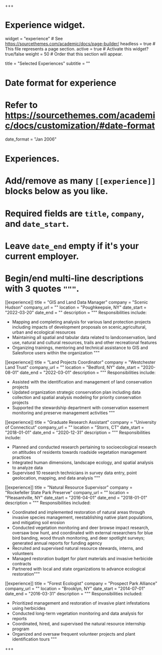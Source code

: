 +++
# Experience widget.
widget = "experience"  # See https://sourcethemes.com/academic/docs/page-builder/
headless = true  # This file represents a page section.
active = true  # Activate this widget? true/false
weight = 50  # Order that this section will appear.

title = "Selected Experiences"
subtitle = ""

# Date format for experience
#   Refer to https://sourcethemes.com/academic/docs/customization/#date-format
date_format = "Jan 2006"

# Experiences.
#   Add/remove as many `[[experience]]` blocks below as you like.
#   Required fields are `title`, `company`, and `date_start`.
#   Leave `date_end` empty if it's your current employer.
#   Begin/end multi-line descriptions with 3 quotes `"""`.
[[experience]]
  title = "GIS and Land Data Manager"
  company = "Scenic Hudson"
  company_url = ""
  location = "Poughkeepsie, NY"
  date_start = "2022-03-20"
  date_end = ""
  description = """
  Responsibilities include:
  * Mapping and completing analysis for various land protection projects including impacts of development proposals on scenic,agricultural, urban and ecological resources
  * Maintaining all spatial and tabular data related to landconservation, land use, natural and cultural resources, trails and other recreational features
  * Organizing trainings, mentoring and technical assistance to GIS and Salesforce users within the organization
  """

[[experience]]
  title = "Land Projects Coordinator"
  company = "Westchester Land Trust"
  company_url = ""
  location = "Bedford, NY"
  date_start = "2020-08-01"
  date_end = "2022-03-01"
  description = """
  Responsibilities include:
  * Assisted with the identification and management of land conservation projects
  * Updated organization strategic conservation plan including data collection and spatial analysis modeling for priority conservation projects
  * Supported the stewardship department with conservation easement monitoring and preserve management activities
  """

[[experience]]
  title = "Graduate Research Assistant"
  company = "University of Connecticut"
  company_url = ""
  location = "Storrs, CT"
  date_start = "2018-01-01"
  date_end = "2020-12-31"
  description = """
  Responsibilities include:
  * Planned and conducted research pertaining to socioecological research on attitudes of residents towards roadside vegetation management practices
  * Integrated human dimensions, landscape ecology, and spatial analysis to analyze data
  * Supervised 10 research technicians in survey data entry, point geolocation, mapping, and data analysis
  """

[[experience]]
  title = "Natural Resource Supervisor"
  company = "Rockefeller State Park Preserve"
  company_url = ""
  location = "Pleasantville, NY"
  date_start = "2016-04-01"
  date_end = "2018-01-01"
  description = """
  Responsibilities included:
  * Coordinated and implemented restoration of natural areas through invasive species management, reestablishing native plant populations, and mitigating soil erosion
  * Conducted vegetation monitoring and deer browse impact research, oversaw bow hunt, and coordinated with external researchers for blue bird banding, wood thrush monitoring, and deer spotlight surveys; generated annual reports for funding agency
  * Recruited and supervised natural resource stewards, interns, and volunteers
  * Managed restoration budget for plant materials and invasive herbicide contracts 
  * Partnered with local and state organizations to advance ecological restoration"""

[[experience]]
  title = "Forest Ecologist"
  company = "Prospect Park Alliance"
  company_url = ""
  location = "Brooklyn, NY"
  date_start = "2014-07-01"
  date_end = "2016-03-31"
  description = """
  Responsibilities included:
  * Prioritized management and restoration of invasive plant infestations using herbicides
  * Conducted long-term vegetation monitoring and data analysis for reports
  * Coordinated, hired, and supervised the natural resource internship program 
  * Organized and oversaw frequent volunteer projects and plant identification tours """

+++
